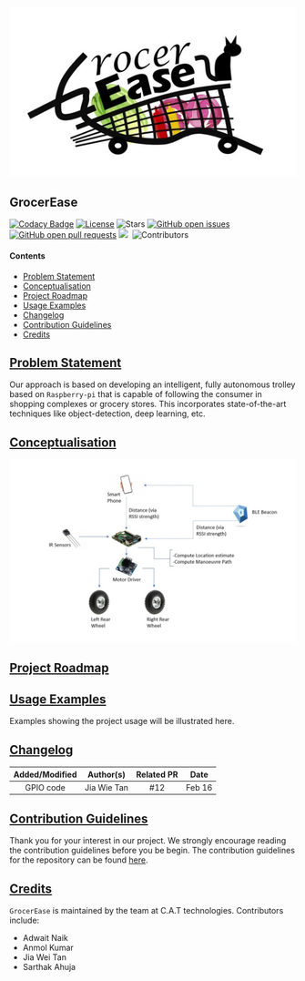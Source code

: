 <p align="center">
  <img src="https://github.com/CAT-Technologies/GrocerEase/blob/devel/utils/logo.jpeg"/>
</p>

## GrocerEase

[![Codacy Badge](https://api.codacy.com/project/badge/Grade/b5a87f0455da408ab69a1ad0cf65fb68)](https://app.codacy.com/gh/CAT-Technologies/GrocerEase?utm_source=github.com&utm_medium=referral&utm_content=CAT-Technologies/GrocerEase&utm_campaign=Badge_Grade_Settings)
[![License](https://img.shields.io/badge/license-LGPL_2.1-blue)](LICENSE)
![Stars](https://img.shields.io/github/stars/RTEP-Project-Team/GrocerEase.svg?style=flat&label=Star&maxAge=86400)
[![GitHub open issues](https://img.shields.io/github/issues-raw/RTEP-Project-Team/GrocerEase.svg)](https://github.com/RTEP-Project-Team/GrocerEase/issues) 
[![GitHub open pull requests](https://img.shields.io/github/issues-pr-raw/RTEP-Project-Team/GrocerEase.svg)](https://github.com/RTEP-Project-Team/GrocerEase/pulls) ![](https://img.shields.io/github/repo-size/RTEP-Project-Team/GrocerEase.svg?label=Repo%20size&style=flat-square)&nbsp;
![Contributors](https://img.shields.io/github/contributors/RTEP-Project-Team/GrocerEase.svg?style=flat&label=Contributors&maxAge=86400)

#### Contents

* [Problem Statement](#problem-statement)
* [Conceptualisation](#conceptualisation)
* [Project Roadmap](#project-roadmap)
* [Usage Examples](#usage-examples)
* [Changelog](#changelog)
* [Contribution Guidelines](#contribution-guidelines)
* [Credits](#credits)

## [Problem Statement](#GrocerEase)

Our approach is based on developing an intelligent, fully autonomous trolley based on `Raspberry-pi` that is capable of following the consumer in shopping complexes or grocery stores. This incorporates state-of-the-art techniques like object-detection, deep learning, etc.

## [Conceptualisation](#GrocerEase)

![Temporary Block Diagram](https://github.com/CAT-Technologies/GrocerEase/blob/devel/utils/block_diagram.jpeg)

## [Project Roadmap](#GrocerEase)

## [Usage Examples](#GrocerEase)

Examples showing the project usage will be illustrated here.

## [Changelog](#GrocerEase)

| Added/Modified | Author(s)  | Related PR  | Date        |
| :------------: | :-------:  | :---------: | :---------: |     
| GPIO code      | Jia Wie Tan|    #12      | Feb 16      |


## [Contribution Guidelines](#GrocerEase)

Thank you for your interest in our project. We strongly encourage reading the contribution guidelines before you be begin. The contribution guidelines for the repository can be found [here](https://github.com/RTEP-Project-Team/GrocerEase/blob/devel/Contribution_Guidelines.md).

## [Credits](#GrocerEase)

`GrocerEase` is maintained by the team at C.A.T technologies. Contributors include:

* Adwait Naik
* Anmol Kumar
* Jia Wei Tan
* Sarthak Ahuja
